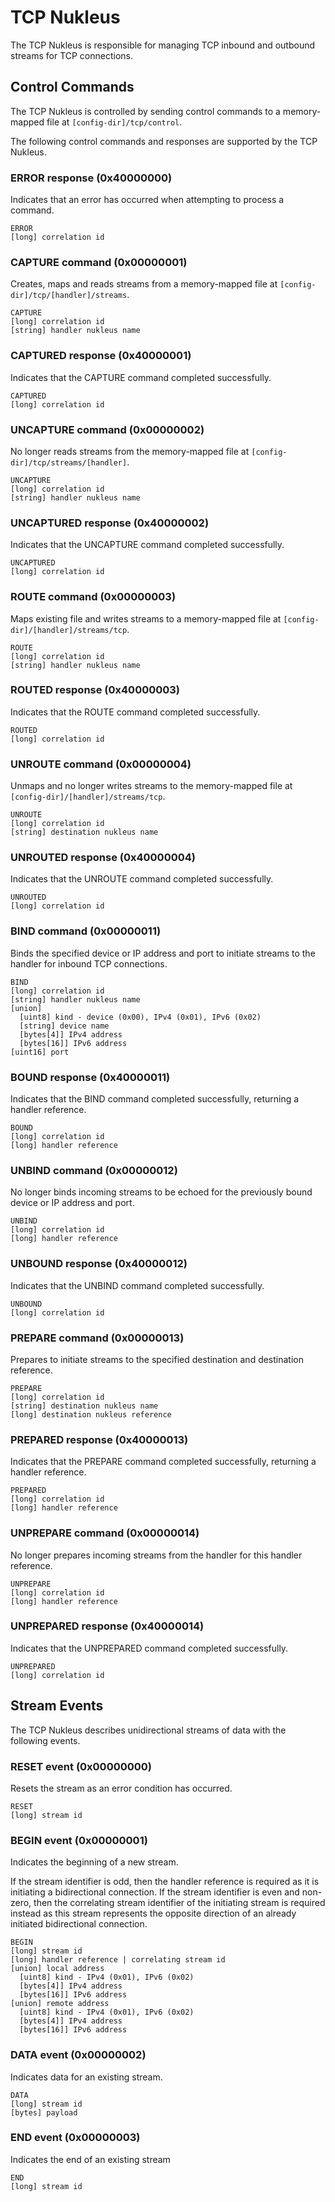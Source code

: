 # TCP Nukleus

The TCP Nukleus is responsible for managing TCP inbound and outbound streams for TCP connections.

## Control Commands
The TCP Nukleus is controlled by sending control commands to a memory-mapped file at `[config-dir]/tcp/control`.

The following control commands and responses are supported by the TCP Nukleus.

### ERROR response (0x40000000)
Indicates that an error has occurred when attempting to process a command. 

```
ERROR
[long] correlation id
```

### CAPTURE command (0x00000001)
Creates, maps and reads streams from a memory-mapped file at `[config-dir]/tcp/[handler]/streams`.

```
CAPTURE
[long] correlation id
[string] handler nukleus name
```

### CAPTURED response (0x40000001)
Indicates that the CAPTURE command completed successfully. 

```
CAPTURED
[long] correlation id
```

### UNCAPTURE command (0x00000002)
No longer reads streams from the memory-mapped file at `[config-dir]/tcp/streams/[handler]`.

```
UNCAPTURE
[long] correlation id
[string] handler nukleus name
```

### UNCAPTURED response (0x40000002)
Indicates that the UNCAPTURE command completed successfully. 

```
UNCAPTURED
[long] correlation id
```

### ROUTE command (0x00000003)
Maps existing file and writes streams to a memory-mapped file at `[config-dir]/[handler]/streams/tcp`.

```
ROUTE
[long] correlation id
[string] handler nukleus name
```

### ROUTED response (0x40000003)
Indicates that the ROUTE command completed successfully. 

```
ROUTED
[long] correlation id
```

### UNROUTE command (0x00000004)
Unmaps and no longer writes streams to the memory-mapped file at `[config-dir]/[handler]/streams/tcp`.

```
UNROUTE
[long] correlation id
[string] destination nukleus name
```

### UNROUTED response (0x40000004)
Indicates that the UNROUTE command completed successfully. 

```
UNROUTED
[long] correlation id
```

### BIND command (0x00000011)
Binds the specified device or IP address and port to initiate streams to the handler for inbound TCP connections.

```
BIND
[long] correlation id
[string] handler nukleus name
[union]
  [uint8] kind - device (0x00), IPv4 (0x01), IPv6 (0x02)
  [string] device name
  [bytes[4]] IPv4 address
  [bytes[16]] IPv6 address
[uint16] port
```

### BOUND response (0x40000011)
Indicates that the BIND command completed successfully, returning a handler reference. 

```
BOUND
[long] correlation id
[long] handler reference
```

### UNBIND command (0x00000012)
No longer binds incoming streams to be echoed for the previously bound device or IP address and port.

```
UNBIND
[long] correlation id
[long] handler reference
```

### UNBOUND response (0x40000012)
Indicates that the UNBIND command completed successfully. 

```
UNBOUND
[long] correlation id
```

### PREPARE command (0x00000013)
Prepares to initiate streams to the specified destination and destination reference.

```
PREPARE
[long] correlation id
[string] destination nukleus name
[long] destination nukleus reference
```

### PREPARED response (0x40000013)
Indicates that the PREPARE command completed successfully, returning a handler reference. 

```
PREPARED
[long] correlation id
[long] handler reference
```

### UNPREPARE command (0x00000014)
No longer prepares incoming streams from the handler for this handler reference.

```
UNPREPARE
[long] correlation id
[long] handler reference
```

### UNPREPARED response (0x40000014)
Indicates that the UNPREPARED command completed successfully. 

```
UNPREPARED
[long] correlation id
```

## Stream Events
The TCP Nukleus describes unidirectional streams of data with the following events.

### RESET event (0x00000000)
Resets the stream as an error condition has occurred.

```
RESET
[long] stream id
```

### BEGIN event (0x00000001)
Indicates the beginning of a new stream.

If the stream identifier is odd, then the handler reference is required as it is initiating a bidirectional connection.
If the stream identifier is even and non-zero, then the correlating stream identifier of the initiating stream is required instead as this stream represents the opposite direction of an already initiated bidirectional connection.

```
BEGIN
[long] stream id
[long] handler reference | correlating stream id
[union] local address
  [uint8] kind - IPv4 (0x01), IPv6 (0x02)
  [bytes[4]] IPv4 address
  [bytes[16]] IPv6 address
[union] remote address
  [uint8] kind - IPv4 (0x01), IPv6 (0x02)
  [bytes[4]] IPv4 address
  [bytes[16]] IPv6 address
```

### DATA event (0x00000002)
Indicates data for an existing stream.

```
DATA
[long] stream id
[bytes] payload
```

### END event (0x00000003)
Indicates the end of an existing stream

```
END
[long] stream id
```
